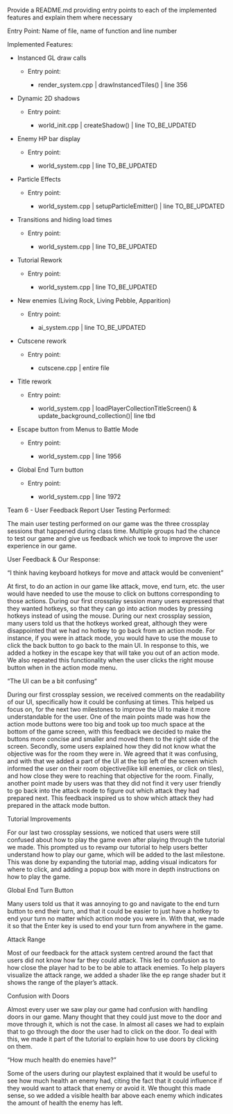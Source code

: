 Provide a README.md providing entry points to each of the implemented features and
explain them where necessary

Entry Point: Name of file, name of function and line number

Implemented Features:

- Instanced GL draw calls
    <ul>
	<li> Entry point: </li>
	 <ul>
		<li> render_system.cpp | drawInstancedTiles() | line 356 </li>
	</ul>
    </ul>
    
- Dynamic 2D shadows
    <ul>
	<li> Entry point: </li>
	 <ul>
		<li> world_init.cpp | createShadow() | line TO_BE_UPDATED </li>
	</ul>
    </ul>
    
- Enemy HP bar display
    <ul>
	<li> Entry point: </li>
	 <ul>
		<li> world_system.cpp | line TO_BE_UPDATED </li>
	</ul>
    </ul>

- Particle Effects
    <ul>
	<li> Entry point: </li>
	 <ul>
		<li> world_system.cpp | setupParticleEmitter() | line TO_BE_UPDATED </li>
	</ul>
    </ul>
 
 - Transitions and hiding load times
    <ul>
	<li> Entry point: </li>
	 <ul>
		<li> world_system.cpp | line TO_BE_UPDATED </li>
	</ul>
    </ul>
    
 - Tutorial Rework
    <ul>
	<li> Entry point: </li>
	 <ul>
		<li> world_system.cpp | line TO_BE_UPDATED </li>
	</ul>
    </ul>
    
 - New enemies (Living Rock, Living Pebble, Apparition)
    <ul>
	<li> Entry point: </li>
	 <ul>
		<li> ai_system.cpp | line TO_BE_UPDATED </li>
	</ul>
    </ul>
 - Cutscene rework 
    <ul>
	<li> Entry point: </li>
	 <ul>
		<li> cutscene.cpp | entire file </li>
	</ul>
    </ul>
 - Title rework 
    <ul>
	<li> Entry point: </li>
	 <ul>
		<li> world_system.cpp | loadPlayerCollectionTitleScreen() & update_background_collection()| line tbd </li>
	</ul>
    </ul>   
 - Escape button from Menus to Battle Mode 
    <ul>
	<li> Entry point: </li>
	 <ul>
		<li> world_system.cpp | line 1956 </li>
	</ul>
    </ul> 
 - Global End Turn button
    <ul>
	<li> Entry point: </li>
	 <ul>
		<li> world_system.cpp | line 1972 </li>
	</ul>
    </ul>   
Team 6 - User Feedback Report
User Testing Performed:

The main user testing performed on our game was the three crossplay sessions that happened during class time. Multiple groups had the chance to test our game and give us feedback which we took to improve the user experience in our game.

User Feedback & Our Response:

“I think having keyboard hotkeys for move and attack would be convenient”

At first, to do an action in our game like attack, move, end turn, etc. the user would have needed to use the mouse to click on buttons corresponding to those actions. During our first crossplay session many users expressed that they wanted hotkeys, so that they can go into action modes by pressing hotkeys instead of using the mouse. During our next crossplay session, many users told us that the hotkeys worked great, although they were disappointed that we had no hotkey to go back from an action mode. For instance, if you were in attack mode, you would have to use the mouse to click the back button to go back to the main UI. In response to this, we added a hotkey in the escape key that will take you out of an action mode. We also repeated this functionality when the user clicks the right mouse button when in the action mode menu.

“The UI can be a bit confusing“

During our first crossplay session, we received comments on the readability of our UI, specifically how it could be confusing at times. This helped us focus on, for the next two milestones to improve the UI to make it more understandable for the user. One of the main points made was how the action mode buttons were too big and took up too much space at the bottom of the game screen, with this feedback we decided to make the buttons more concise and smaller and moved them to the right side of the screen. Secondly, some users explained how they did not know what the objective was for the room they were in. We agreed that it was confusing, and with that we added a part of the UI at the top left of the screen which informed the user on their room objective(like kill enemies, or click on tiles), and how close they were to reaching that objective for the room. Finally, another point made by users was that they did not find it very user friendly to go back into the attack mode to figure out which attack they had prepared next. This feedback inspired us to show which attack they had prepared in the attack mode button.

Tutorial Improvements

For our last two crossplay sessions, we noticed that users were still confused about how to play the game even after playing through the tutorial we made. This prompted us to revamp our tutorial to help users better understand how to play our game, which will be added to the last milestone. This was done by expanding the tutorial map, adding visual indicators for where to click, and adding a popup box with more in depth instructions on how to play the game.

Global End Turn Button

Many users told us that it was annoying to go and navigate to the end turn button to end their turn, and that it could be easier to just have a hotkey to end your turn no matter which action mode you were in. With that, we made it so that the Enter key is used to end your turn from anywhere in the game.

Attack Range

Most of our feedback for the attack system centred around the fact that users did not know how far they could attack. This led to confusion as to how close the player had to be to be able to attack enemies. To help players visualize the attack range, we added a shader like the ep range shader but it shows the range of the player’s attack.

Confusion with Doors

Almost every user we saw play our game had confusion with handling doors in our game. Many thought that they could just move to the door and move through it, which is not the case. In almost all cases we had to explain that to go through the door the user had to click on the door. To deal with this, we made it part of the tutorial to explain how to use doors by clicking on them.

“How much health do enemies have?”

Some of the users during our playtest explained that it would be useful to see how much health an enemy had, citing the fact that it could influence if they would want to attack that enemy or avoid it. We thought this made sense, so we added a visible health bar above each enemy which indicates the amount of health the enemy has left.
